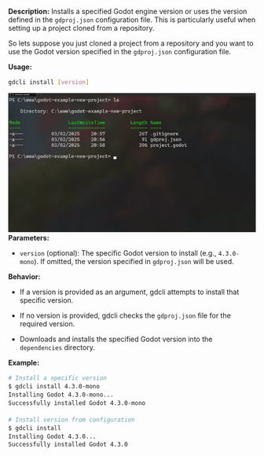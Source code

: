 
**Description:**
Installs a specified Godot engine version or uses the version defined in the `gdproj.json` configuration file. This is particularly useful when setting up a project cloned from a repository.

So lets suppose you just cloned a project from a repository and you want to use the Godot version specified in the `gdproj.json` configuration file.

**Usage:**

```bash
gdcli install [version]
```
![command install](../assets/gdcli_install.gif)
**Parameters:**

- `version` (optional): The specific Godot version to install (e.g., `4.3.0-mono`). If omitted, the version specified in `gdproj.json` will be used.

**Behavior:**

- If a version is provided as an argument, gdcli attempts to install that specific version.

- If no version is provided, gdcli checks the `gdproj.json` file for the required version.

- Downloads and installs the specified Godot version into the `dependencies` directory.

**Example:**

```bash
# Install a specific version
$ gdcli install 4.3.0-mono
Installing Godot 4.3.0-mono...
Successfully installed Godot 4.3.0-mono

# Install version from configuration
$ gdcli install
Installing Godot 4.3.0...
Successfully installed Godot 4.3.0
```
